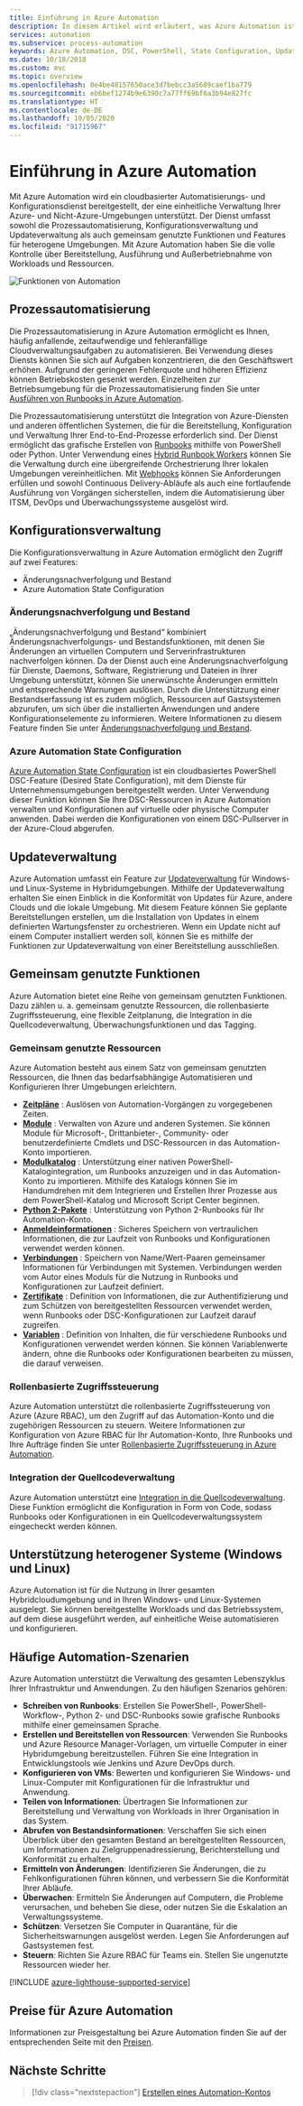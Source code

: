 ```yaml
---
title: Einführung in Azure Automation
description: In diesem Artikel wird erläutert, was Azure Automation ist und wie es verwendet wird, um den Lebenszyklus von Infrastruktur und Anwendungen zu automatisieren.
services: automation
ms.subservice: process-automation
keywords: Azure Automation, DSC, PowerShell, State Configuration, Updateverwaltung, Änderungsnachverfolgung, DSC, Bestand, Runbooks, Python, grafisch
ms.date: 10/18/2018
ms.custom: mvc
ms.topic: overview
ms.openlocfilehash: 0e4be48157650ace3d7bebcc3a5689caef1ba779
ms.sourcegitcommit: eb6bef1274b9e6390c7a77ff69bf6a3b94e827fc
ms.translationtype: HT
ms.contentlocale: de-DE
ms.lasthandoff: 10/05/2020
ms.locfileid: "91715967"
---
```

# <a name="an-introduction-to-azure-automation"></a>Einführung in Azure Automation

Mit Azure Automation wird ein cloudbasierter Automatisierungs- und Konfigurationsdienst bereitgestellt, der eine einheitliche Verwaltung Ihrer Azure- und Nicht-Azure-Umgebungen unterstützt. Der Dienst umfasst sowohl die Prozessautomatisierung, Konfigurationsverwaltung und Updateverwaltung als auch gemeinsam genutzte Funktionen und Features für heterogene Umgebungen. Mit Azure Automation haben Sie die volle Kontrolle über Bereitstellung, Ausführung und Außerbetriebnahme von Workloads und Ressourcen.

![Funktionen von Automation](media/automation-overview/automation-overview.png)

## <a name="process-automation"></a>Prozessautomatisierung

Die Prozessautomatisierung in Azure Automation ermöglicht es Ihnen, häufig anfallende, zeitaufwendige und fehleranfällige Cloudverwaltungsaufgaben zu automatisieren. Bei Verwendung dieses Diensts können Sie sich auf Aufgaben konzentrieren, die den Geschäftswert erhöhen. Aufgrund der geringeren Fehlerquote und höheren Effizienz können Betriebskosten gesenkt werden. Einzelheiten zur Betriebsumgebung für die Prozessautomatisierung finden Sie unter [Ausführen von Runbooks in Azure Automation](automation-runbook-execution.md).

Die Prozessautomatisierung unterstützt die Integration von Azure-Diensten und anderen öffentlichen Systemen, die für die Bereitstellung, Konfiguration und Verwaltung Ihrer End-to-End-Prozesse erforderlich sind. Der Dienst ermöglicht das grafische Erstellen von [Runbooks](automation-runbook-types.md) mithilfe von PowerShell oder Python. Unter Verwendung eines [Hybrid Runbook Workers](automation-hybrid-runbook-worker.md) können Sie die Verwaltung durch eine übergreifende Orchestrierung Ihrer lokalen Umgebungen vereinheitlichen. Mit [Webhooks](automation-webhooks.md) können Sie Anforderungen erfüllen und sowohl Continuous Delivery-Abläufe als auch eine fortlaufende Ausführung von Vorgängen sicherstellen, indem die Automatisierung über ITSM, DevOps und Überwachungssysteme ausgelöst wird. 

## <a name="configuration-management"></a>Konfigurationsverwaltung

Die Konfigurationsverwaltung in Azure Automation ermöglicht den Zugriff auf zwei Features:

* Änderungsnachverfolgung und Bestand
* Azure Automation State Configuration

### <a name="change-tracking-and-inventory"></a>Änderungsnachverfolgung und Bestand

„Änderungsnachverfolgung und Bestand“ kombiniert Änderungsnachverfolgungs- und Bestandsfunktionen, mit denen Sie Änderungen an virtuellen Computern und Serverinfrastrukturen nachverfolgen können. Da der Dienst auch eine Änderungsnachverfolgung für Dienste, Daemons, Software, Registrierung und Dateien in Ihrer Umgebung unterstützt, können Sie unerwünschte Änderungen ermitteln und entsprechende Warnungen auslösen. Durch die Unterstützung einer Bestandserfassung ist es zudem möglich, Ressourcen auf Gastsystemen abzurufen, um sich über die installierten Anwendungen und andere Konfigurationselemente zu informieren. Weitere Informationen zu diesem Feature finden Sie unter [Änderungsnachverfolgung und Bestand](change-tracking.md).

### <a name="azure-automation-state-configuration"></a>Azure Automation State Configuration

[Azure Automation State Configuration](automation-dsc-overview.md) ist ein cloudbasiertes PowerShell DSC-Feature (Desired State Configuration), mit dem Dienste für Unternehmensumgebungen bereitgestellt werden. Unter Verwendung dieser Funktion können Sie Ihre DSC-Ressourcen in Azure Automation verwalten und Konfigurationen auf virtuelle oder physische Computer anwenden. Dabei werden die Konfigurationen von einem DSC-Pullserver in der Azure-Cloud abgerufen. 

## <a name="update-management"></a>Updateverwaltung

Azure Automation umfasst ein Feature zur [Updateverwaltung](update-management/update-mgmt-overview.md) für Windows- und Linux-Systeme in Hybridumgebungen. Mithilfe der Updateverwaltung erhalten Sie einen Einblick in die Konformität von Updates für Azure, andere Clouds und die lokale Umgebung. Mit diesem Feature können Sie geplante Bereitstellungen erstellen, um die Installation von Updates in einem definierten Wartungsfenster zu orchestrieren. Wenn ein Update nicht auf einem Computer installiert werden soll, können Sie es mithilfe der Funktionen zur Updateverwaltung von einer Bereitstellung ausschließen.

## <a name="shared-capabilities"></a>Gemeinsam genutzte Funktionen

Azure Automation bietet eine Reihe von gemeinsam genutzten Funktionen. Dazu zählen u. a. gemeinsam genutzte Ressourcen, die rollenbasierte Zugriffssteuerung, eine flexible Zeitplanung, die Integration in die Quellcodeverwaltung, Überwachungsfunktionen und das Tagging.

### <a name="shared-resources"></a><a name="shared-resources"></a>Gemeinsam genutzte Ressourcen

Azure Automation besteht aus einem Satz von gemeinsam genutzten Ressourcen, die Ihnen das bedarfsabhängige Automatisieren und Konfigurieren Ihrer Umgebungen erleichtern.

* **[Zeitpläne](./shared-resources/schedules.md)** : Auslösen von Automation-Vorgängen zu vorgegebenen Zeiten.
* **[Module](./shared-resources/modules.md)** : Verwalten von Azure und anderen Systemen. Sie können Module für Microsoft-, Drittanbieter-, Community- oder benutzerdefinierte Cmdlets und DSC-Ressourcen in das Automation-Konto importieren.
* **[Modulkatalog](automation-runbook-gallery.md)** : Unterstützung einer nativen PowerShell-Katalogintegration, um Runbooks anzuzeigen und in das Automation-Konto zu importieren. Mithilfe des Katalogs können Sie im Handumdrehen mit dem Integrieren und Erstellen Ihrer Prozesse aus dem PowerShell-Katalog und Microsoft Script Center beginnen.
* **[Python 2-Pakete](python-packages.md)** : Unterstützung von Python 2-Runbooks für Ihr Automation-Konto.
* **[Anmeldeinformationen](./shared-resources/credentials.md)** : Sicheres Speichern von vertraulichen Informationen, die zur Laufzeit von Runbooks und Konfigurationen verwendet werden können.
* **[Verbindungen](automation-connections.md)** : Speichern von Name/Wert-Paaren gemeinsamer Informationen für Verbindungen mit Systemen. Verbindungen werden vom Autor eines Moduls für die Nutzung in Runbooks und Konfigurationen zur Laufzeit definiert.
* **[Zertifikate](./shared-resources/certificates.md)** : Definition von Informationen, die zur Authentifizierung und zum Schützen von bereitgestellten Ressourcen verwendet werden, wenn Runbooks oder DSC-Konfigurationen zur Laufzeit darauf zugreifen. 
* **[Variablen](./shared-resources/variables.md)** : Definition von Inhalten, die für verschiedene Runbooks und Konfigurationen verwendet werden können. Sie können Variablenwerte ändern, ohne die Runbooks oder Konfigurationen bearbeiten zu müssen, die darauf verweisen.

### <a name="role-based-access-control"></a>Rollenbasierte Zugriffssteuerung

Azure Automation unterstützt die rollenbasierte Zugriffssteuerung von Azure (Azure RBAC), um den Zugriff auf das Automation-Konto und die zugehörigen Ressourcen zu steuern. Weitere Informationen zur Konfiguration von Azure RBAC für Ihr Automation-Konto, Ihre Runbooks und Ihre Aufträge finden Sie unter [Rollenbasierte Zugriffssteuerung in Azure Automation](automation-role-based-access-control.md).

### <a name="source-control-integration"></a>Integration der Quellcodeverwaltung

Azure Automation unterstützt eine [Integration in die Quellcodeverwaltung](source-control-integration.md). Diese Funktion ermöglicht die Konfiguration in Form von Code, sodass Runbooks oder Konfigurationen in ein Quellcodeverwaltungssystem eingecheckt werden können.

## <a name="heterogeneous-support-windows-and-linux"></a>Unterstützung heterogener Systeme (Windows und Linux)

Azure Automation ist für die Nutzung in Ihrer gesamten Hybridcloudumgebung und in Ihren Windows- und Linux-Systemen ausgelegt. Sie können bereitgestellte Workloads und das Betriebssystem, auf dem diese ausgeführt werden, auf einheitliche Weise automatisieren und konfigurieren.

## <a name="common-scenarios-for-automation"></a>Häufige Automation-Szenarien

Azure Automation unterstützt die Verwaltung des gesamten Lebenszyklus Ihrer Infrastruktur und Anwendungen. Zu den häufigen Szenarios gehören:

* **Schreiben von Runbooks**: Erstellen Sie PowerShell-, PowerShell-Workflow-, Python 2- und DSC-Runbooks sowie grafische Runbooks mithilfe einer gemeinsamen Sprache. 
* **Erstellen und Bereitstellen von Ressourcen**: Verwenden Sie Runbooks und Azure Resource Manager-Vorlagen, um virtuelle Computer in einer Hybridumgebung bereitzustellen. Führen Sie eine Integration in Entwicklungstools wie Jenkins und Azure DevOps durch.
* **Konfigurieren von VMs**: Bewerten und konfigurieren Sie Windows- und Linux-Computer mit Konfigurationen für die Infrastruktur und Anwendung.
* **Teilen von Informationen**: Übertragen Sie Informationen zur Bereitstellung und Verwaltung von Workloads in Ihrer Organisation in das System. 
* **Abrufen von Bestandsinformationen**: Verschaffen Sie sich einen Überblick über den gesamten Bestand an bereitgestellten Ressourcen, um Informationen zu Zielgruppenadressierung, Berichterstellung und Konformität zu erhalten. 
* **Ermitteln von Änderungen**: Identifizieren Sie Änderungen, die zu Fehlkonfigurationen führen können, und verbessern Sie die Konformität Ihrer Abläufe.
* **Überwachen**: Ermitteln Sie Änderungen auf Computern, die Probleme verursachen, und beheben Sie diese, oder nutzen Sie die Eskalation an Verwaltungssysteme.
* **Schützen**: Versetzen Sie Computer in Quarantäne, für die Sicherheitswarnungen ausgelöst werden. Legen Sie Anforderungen auf Gastsystemen fest.
* **Steuern**: Richten Sie Azure RBAC für Teams ein. Stellen Sie ungenutzte Ressourcen wieder her.

[!INCLUDE [azure-lighthouse-supported-service](../../includes/azure-lighthouse-supported-service.md)]

## <a name="pricing-for-azure-automation"></a>Preise für Azure Automation

Informationen zur Preisgestaltung bei Azure Automation finden Sie auf der entsprechenden Seite mit den [Preisen](https://azure.microsoft.com/pricing/details/automation/).

## <a name="next-steps"></a>Nächste Schritte

> [!div class="nextstepaction"]
> [Erstellen eines Automation-Kontos](automation-quickstart-create-account.md)
